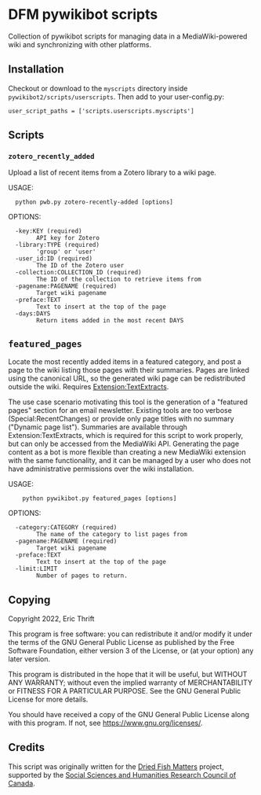 # DFM pywikibot scripts

Collection of pywikibot scripts for managing data in a MediaWiki-powered wiki
and synchronizing with other platforms.

## Installation

Checkout or download to the `myscripts` directory inside `pywikibot2/scripts/userscripts`. Then add to your user-config.py:

```
user_script_paths = ['scripts.userscripts.myscripts']
```

## Scripts

### `zotero_recently_added`

Upload a list of recent items from a Zotero library to a wiki page.

USAGE:

```
  python pwb.py zotero-recently-added [options]
```

OPTIONS:

```
  -key:KEY (required)
        API key for Zotero
  -library:TYPE (required)
        'group' or 'user'
  -user_id:ID (required)
        The ID of the Zotero user
  -collection:COLLECTION_ID (required)
        The ID of the collection to retrieve items from
  -pagename:PAGENAME (required)
        Target wiki pagename
  -preface:TEXT
        Text to insert at the top of the page
  -days:DAYS
        Return items added in the most recent DAYS
```

## `featured_pages`

Locate the most recently added items in a featured category, and post a page
to the wiki listing those pages with their summaries. Pages are linked using
the canonical URL, so the generated wiki page can be redistributed outside the
wiki. Requires [Extension:TextExtracts](https://www.mediawiki.org/wiki/Extension:TextExtracts).

The use case scenario motivating this tool is the generation of a "featured
pages" section for an email newsletter. Existing tools are too verbose
(Special:RecentChanges) or provide only page titles with no summary ("Dynamic
page list"). Summaries are available through Extension:TextExtracts, which is
required for this script to work properly, but can only be accessed from the
MediaWiki API. Generating the page content as a bot is more flexible than
creating a new MediaWiki extension with the same functionality, and it can be
managed by a user who does not have administrative permissions over the wiki
installation.

USAGE:

```
    python pywikibot.py featured_pages [options]
```

OPTIONS:

```
  -category:CATEGORY (required)
        The name of the category to list pages from
  -pagename:PAGENAME (required)
        Target wiki pagename
  -preface:TEXT
        Text to insert at the top of the page
  -limit:LIMIT
        Number of pages to return.
```

## Copying

Copyright 2022, Eric Thrift

This program is free software: you can redistribute it and/or modify
it under the terms of the GNU General Public License as published by
the Free Software Foundation, either version 3 of the License, or
(at your option) any later version.

This program is distributed in the hope that it will be useful,
but WITHOUT ANY WARRANTY; without even the implied warranty of
MERCHANTABILITY or FITNESS FOR A PARTICULAR PURPOSE.  See the
GNU General Public License for more details.

You should have received a copy of the GNU General Public License
along with this program.  If not, see <https://www.gnu.org/licenses/>.

## Credits

This script was originally written for the
[Dried Fish Matters](https://driedfishmatters.org) project, supported
by the [Social Sciences and Humanities Research Council of
Canada](http://sshrc-crsh.gc.ca).
